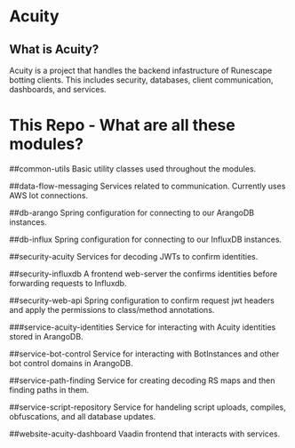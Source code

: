 # Acuity

## What is Acuity?
Acuity is a project that handles the backend infastructure of Runescape botting clients. This includes security, databases, client communication, dashboards, and services.

# This Repo - What are all these modules?
##common-utils
Basic utility classes used throughout the modules.

##data-flow-messaging
Services related to communication. Currently uses AWS Iot connections.

##db-arango
Spring configuration for connecting to our ArangoDB instances.

##db-influx
Spring configuration for connecting to our InfluxDB instances.

##security-acuity
Services for decoding JWTs to confirm identities.

##security-influxdb
A frontend web-server the confirms identities before forwarding requests to Influxdb.

##security-web-api
Spring configuration to confirm request jwt headers and apply the permissions to class/method annotations.

###service-acuity-identities
Service for interacting with Acuity identities stored in ArangoDB.

##service-bot-control
Service for interacting with BotInstances and other bot control domains in ArangoDB.

##service-path-finding
Service for creating decoding RS maps and then finding paths in them.

##service-script-repository
Service for handeling script uploads, compiles, obfuscations, and all database updates.

##website-acuity-dashboard
Vaadin frontend that interacts with services.